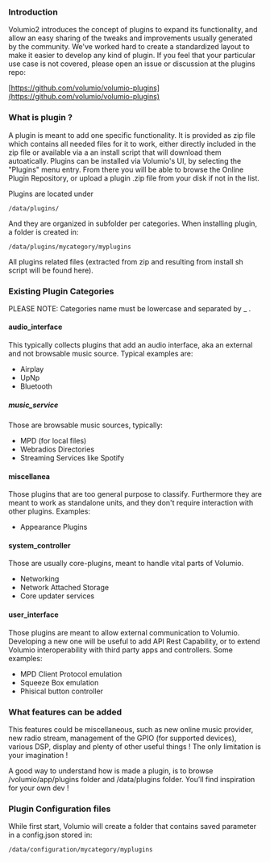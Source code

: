 ### Introduction

Volumio2 introduces the concept of plugins to expand its functionality, and allow an easy sharing of the tweaks and improvements usually generated by the community. We've worked hard to create a standardized layout to make it easier to develop any kind of plugin. If you feel that your particular use case is not covered, please open an issue or discussion at the plugins repo:

[https://github.com/volumio/volumio-plugins](https://github.com/volumio/volumio-plugins)

### What is plugin ?
A plugin is meant to add one specific functionality. It is provided as zip file which contains all needed files for it to work, either directly included in the zip file or available via a an install script that will download them autoatically.
Plugins can be installed via Volumio's UI, by selecting the "Plugins" menu entry. From there you will be able to browse the Online Plugin Repository, or upload a plugin .zip file from your disk if not in the list.

Plugins are located under

```
/data/plugins/
```

And they are organized in subfolder per categories. When installing plugin, a folder is created in:

```
/data/plugins/mycategory/myplugins
```

All plugins related files (extracted from zip and resulting from install sh script will be found here).

### Existing Plugin Categories

PLEASE NOTE: Categories name must be lowercase and separated by _ .

#### audio_interface

This typically collects plugins that add an audio interface, aka an external and not browsable music source. Typical examples are:
* Airplay
* UpNp
* Bluetooth

##### music_service

Those are browsable music sources, typically:
* MPD (for local files)
* Webradios Directories
* Streaming Services like Spotify

#### miscellanea

Those plugins that are too general purpose to classify. Furthermore they are meant to work as standalone units, and they don't require interaction with other plugins. Examples:

* Appearance Plugins

#### system_controller

Those are usually core-plugins, meant to handle vital parts of Volumio.

* Networking
* Network Attached Storage
* Core updater services

#### user_interface

Those plugins are meant to allow external communication to Volumio. Developing a new one will be useful to add API Rest Capability, or to extend Volumio interoperability with third party apps and controllers. Some examples:

* MPD Client Protocol emulation
* Squeeze Box emulation
* Phisical button controller

### What features can be added

This features could be miscellaneous, such as new online music provider, new radio stream, management of the GPIO (for supported devices), various DSP, display and plenty of other useful things ! The only limitation is your imagination !



A good way to understand how is made a plugin, is to browse /volumio/app/plugins folder and /data/plugins folder. You’ll find inspiration for your own dev !

### Plugin Configuration files

While first start, Volumio will create a folder that contains saved parameter in a config.json stored in:

```
/data/configuration/mycategory/myplugins
```
